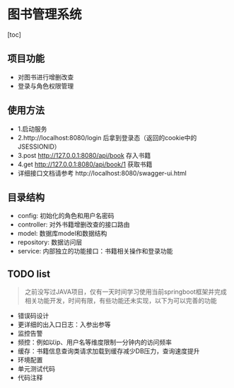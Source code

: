 # 图书管理系统
[toc]

## 项目功能
- 对图书进行增删改查
- 登录与角色权限管理

## 使用方法
- 1.启动服务
- 2.http://localhost:8080/login 后拿到登录态（返回的cookie中的JSESSIONID）
- 3.post http://127.0.0.1:8080/api/book 存入书籍
- 4.get http://127.0.0.1:8080/api/book/1 获取书籍
- 详细接口文档请参考 http://localhost:8080/swagger-ui.html

## 目录结构
- config: 初始化的角色和用户名密码
- controller: 对外书籍增删改查的接口路由
- model: 数据库model和数据结构
- repository: 数据访问层
- service: 内部独立的功能接口：书籍相关操作和登录功能
## TODO list
> 之前没写过JAVA项目，仅有一天时间学习使用当前springboot框架并完成相关功能开发，时间有限，有些功能还未实现，以下为可以完善的功能

- 错误码设计
- 更详细的出入口日志：入参出参等
- 监控告警
- 频控：例如以ip、用户名等维度限制一分钟内的访问频率
- 缓存：书籍信息查询类请求加载到缓存减少DB压力，查询速度提升
- 环境配置
- 单元测试代码
- 代码注释